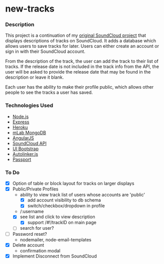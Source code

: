 # new-tracks

### Description

This project is a continuation of my [original SoundCloud project](https://github.com/njscholfield/soundcloud) that displays descriptions of tracks on SoundCloud. It adds a database which allows users to save tracks for later. Users can either create an account or sign in with their SoundCloud account.

From the description of the track, the user can add the track to their list of tracks. If the release date is not included in the track info from the API, the user will be asked to provide the release date that may be found in the description or leave it blank.

Each user has the ability to make their profile public, which allows other people to see the tracks a user has saved.

### Technologies Used
- [Node.js](https://nodejs.org)
- [Express](https://expressjs.com)
- [Heroku](https://heroku.com)
- [mLab MongoDB](https://mlab.com)
- [AngularJS](https://angularjs.org)
- [SoundCloud API](https://developers.soundcloud.com)
- [UI Bootstrap](https://angular-ui.github.io/bootstrap/)
- [Autolinker.js](https://github.com/gregjacobs/Autolinker.js)
- [Passport](http://passportjs.org)

### To Do
- [x] Option of table or block layout for tracks on larger displays
- [x] Public/Private Profiles
  - ability to view track list of users whose accounts are 'public'
    - [x] add account visibility to db schema
    - [x] switch/checkbox/dropdown in profile
  - /:username
  - [x] see list and click to view description
    - [x] support /#!/trackID on main page
  - [ ] search for user?
- [ ] Password reset?
  - nodemailer, node-email-templates
- [x] Delete account
  - confirmation modal
- [x] Implement Disconnect from SoundCloud
